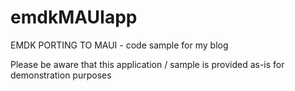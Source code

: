 # emdkMAUIapp
EMDK PORTING TO MAUI - code sample for my blog

Please be aware that this application / sample is provided as-is for demonstration purposes
